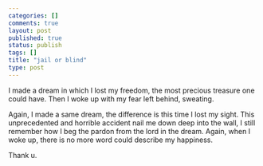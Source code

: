 ```yaml
--- 
categories: []
comments: true
layout: post
published: true
status: publish
tags: []
title: "jail or blind"
type: post
---
```

<div id="msgcns!3725CC0EE38B1F6!336" class="bvMsg">I made a dream in which I lost my freedom, the most precious treasure one could have. Then I woke up with my fear left behind, sweating.

Again, I made a same dream, the difference is this time I lost my sight. This unprecedented and horrible accident nail me down deep into the wall, I still remember how I beg the pardon from the lord in the dream. Again, when I woke up, there is no more word could describe my happiness.

Thank u.</div>
